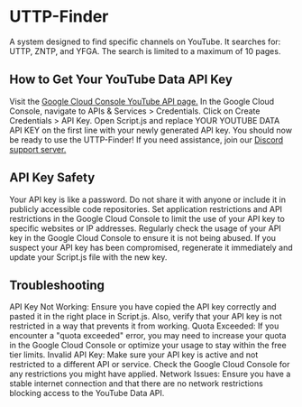 # UTTP-Finder
A system designed to find specific channels on YouTube. It searches for: UTTP, ZNTP, and YFGA. The search is limited to a maximum of 10 pages.

## How to Get Your YouTube Data API Key
Visit the [Google Cloud Console YouTube API page.](https://console.cloud.google.com/marketplace/product/google/youtube.googleapis.com?q=search&referrer=search&project=advance-avatar-429501-q7)
In the Google Cloud Console, navigate to APIs & Services > Credentials.
Click on Create Credentials > API Key.
Open Script.js and replace YOUR YOUTUBE DATA API KEY on the first line with your newly generated API key.
You should now be ready to use the UTTP-Finder!
If you need assistance, join our [Discord support server.](https://discord.gg/Jfp6yeEqRt)

## API Key Safety
Your API key is like a password. Do not share it with anyone or include it in publicly accessible code repositories.
Set application restrictions and API restrictions in the Google Cloud Console to limit the use of your API key to specific websites or IP addresses.
Regularly check the usage of your API key in the Google Cloud Console to ensure it is not being abused.
If you suspect your API key has been compromised, regenerate it immediately and update your Script.js file with the new key.

## Troubleshooting
API Key Not Working: Ensure you have copied the API key correctly and pasted it in the right place in Script.js. Also, verify that your API key is not restricted in a way that prevents it from working.
Quota Exceeded: If you encounter a "quota exceeded" error, you may need to increase your quota in the Google Cloud Console or optimize your usage to stay within the free tier limits.
Invalid API Key: Make sure your API key is active and not restricted to a different API or service. Check the Google Cloud Console for any restrictions you might have applied.
Network Issues: Ensure you have a stable internet connection and that there are no network restrictions blocking access to the YouTube Data API.
